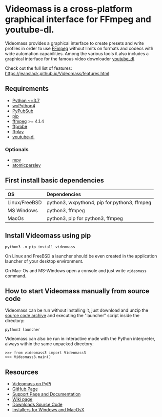 # **Videomass** is a cross-platform graphical interface for FFmpeg and youtube-dl.
Videomass provides a graphical interface to create presets and write profiles 
in order to use [FFmpeg](https://www.ffmpeg.org/) without limits on formats and 
codecs with wide automation capabilities. Among the various tools it also 
includes a graphical interface for the famous video downloader 
[youtube_dl](http://ytdl-org.github.io/youtube-dl/).

Check out the full list of features: https://jeanslack.github.io/Videomass/features.html

## Requirements
- [Python ~=3.7](https://www.python.org/)
- [wxPython4](https://wxpython.org/)
- [PyPubSub](https://pypi.org/project/PyPubSub/)
- [pip](https://pypi.org/project/pip/)
- [ffmpeg](https://ffmpeg.org/) >= 4.1.4
- [ffprobe](https://ffmpeg.org/ffprobe.html)
- [ffplay](http://ffmpeg.org/ffplay.html)
- [youtube-dl](https://pypi.org/project/youtube_dl/)

### Optionals
- [mpv](https://mpv.io/)
- [atomicparsley](http://atomicparsley.sourceforge.net/)

## First install basic dependencies

| **OS**          | **Dependencies**                             |
|:----------------|:---------------------------------------------|
|Linux/FreeBSD    | python3, wxpython4, pip for python3, ffmpeg  |
|MS Windows       | python3, ffmpeg                              |
|MacOs            | python3, pip for python3, ffmpeg             |

## Install Videomass using pip

`python3 -m pip install videomass`   

On Linux and FreeBSD a launcher should be even created in the application 
launcher of your desktop environment.   

On Mac-Os and MS-Windows open a console and just write `videomass` command.   

## How to start Videomass manually from source code
Videomass can be run without installing it, just download and unzip the 
[source code archive](https://github.com/jeanslack/Videomass/releases) and 
executing the "launcher" script inside the directory:   

`python3 launcher`   

Videomass can also be run in interactive mode with the Python interpreter, 
always within the same unpacked directory:   

`>>> from videomass3 import Videomass3`   
`>>> Videomass3.main()`   

## Resources
* [Videomass on PyPi](https://pypi.org/project/videomass/)
* [GitHub Page](https://github.com/jeanslack/Videomass)
* [Support Page and Documentation](http://jeanslack.github.io/Videomass)
* [Wiki page](https://github.com/jeanslack/Videomass/wiki)
* [Downloads Source Code](https://github.com/jeanslack/Videomass/releases)
* [Installers for Windows and MacOsX](https://sourceforge.net/projects/videomass2/)


